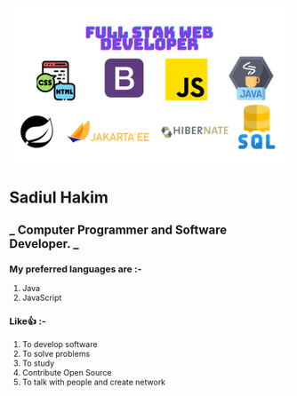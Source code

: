 
![Img](https://github.com/sadiul-hakim/sadiul-hakim/blob/main/Pic.png?raw=true)

# Sadiul Hakim
**_ Computer Programmer and Software Developer. _**
---
### My preferred languages are :-
1. Java
2. JavaScript

### Like👍 :-
1. To develop software
2. To solve problems
3. To study
4. Contribute Open Source
5. To talk with people and create network

<!---
sadiul-hakim/sadiul-hakim is a ✨ special ✨ repository because its `README.md` (this file) appears on your GitHub profile.
You can click the Preview link to take a look at your changes.
--->
